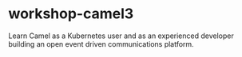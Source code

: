 # workshop-camel3
Learn Camel as a Kubernetes user and as an experienced developer building an open event driven communications platform.
